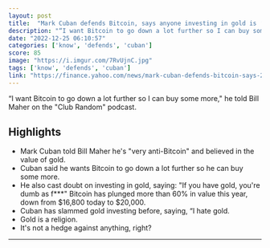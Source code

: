 ```yaml
---
layout: post
title:  "Mark Cuban defends Bitcoin, says anyone investing in gold is ‘dumb as f***’"
description: "“I want Bitcoin to go down a lot further so I can buy some more,\" he told Bill Maher on the \"Club Random\" podcast."
date: "2022-12-25 06:10:57"
categories: ['know', 'defends', 'cuban']
score: 85
image: "https://i.imgur.com/7RvUjnC.jpg"
tags: ['know', 'defends', 'cuban']
link: "https://finance.yahoo.com/news/mark-cuban-defends-bitcoin-says-230258502.html"
---
```


“I want Bitcoin to go down a lot further so I can buy some more,\" he told Bill Maher on the \"Club Random\" podcast.

## Highlights

- Mark Cuban told Bill Maher he's "very anti-Bitcoin" and believed in the value of gold.
- Cuban said he wants Bitcoin to go down a lot further so he can buy some more.
- He also cast doubt on investing in gold, saying: "If you have gold, you're dumb as f***" Bitcoin has plunged more than 60% in value this year, down from $16,800 today to $20,000.
- Cuban has slammed gold investing before, saying, “I hate gold.
- Gold is a religion.
- It's not a hedge against anything, right?

---
